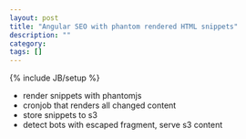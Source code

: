 ```yaml
---
layout: post
title: "Angular SEO with phantom rendered HTML snippets"
description: ""
category: 
tags: []
---
```

{% include JB/setup %}

- render snippets with phantomjs
- cronjob that renders all changed content
- store snippets to s3
- detect bots with escaped fragment, serve s3 content